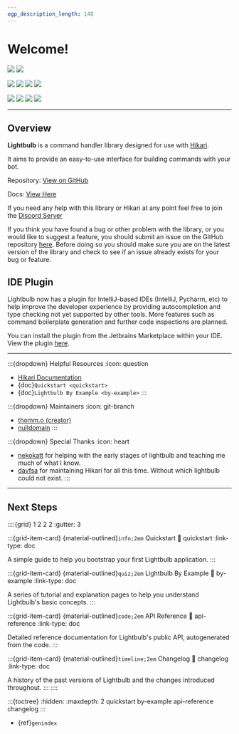 ```yaml
---
ogp_description_length: 148
---
```


# Welcome!

![](https://img.shields.io/badge/code%20style-black-black.svg?style=flat-square) ![](https://img.shields.io/badge/pyright-checked-black?style=flat-square)

![](https://img.shields.io/pypi/v/hikari-lightbulb.svg?style=flat-square) ![](https://img.shields.io/pypi/pyversions/hikari-lightbulb?style=flat-square) ![](https://img.shields.io/github/stars/tandemdude/hikari-lightbulb?style=flat-square) ![](https://img.shields.io/github/forks/tandemdude/hikari-lightbulb?style=flat-square)

![](https://img.shields.io/github/actions/workflow/status/tandemdude/hikari-lightbulb/ci.yml?branch=master&event=push&style=flat-square&logo=github) ![](https://img.shields.io/readthedocs/hikari-lightbulb?style=flat-square) ![](https://img.shields.io/badge/License-MIT-limegreen?style=flat-square) ![](https://img.shields.io/pypi/status/hikari-lightbulb?style=flat-square)

---

## Overview

**Lightbulb** is a command handler library designed for use with [Hikari](https://github.com/hikari-py/hikari).

It aims to provide an easy-to-use interface for building commands with your bot.

Repository: [View on GitHub](https://github.com/tandemdude/hikari-lightbulb)

Docs: [View Here](https://hikari-lightbulb.readthedocs.io/)

If you need any help with this library or Hikari at any point feel free to join the [Discord Server](https://discord.gg/hikari)

If you think you have found a bug or other problem with the library, or you would like to suggest a feature,
you should submit an issue on the GitHub repository [here](https://github.com/tandemdude/hikari-lightbulb/issues).
Before doing so you should make sure you are on the latest version of the library and check to see if an issue
already exists for your bug or feature.

## IDE Plugin

Lightbulb now has a plugin for IntelliJ-based IDEs (IntelliJ, Pycharm, etc) to help improve the developer experience 
by providing autocompletion and type checking not yet supported by other tools. More features such as command 
boilerplate generation and further code inspections are planned.

You can install the plugin from the Jetbrains Marketplace within your IDE. View the plugin 
[here](https://plugins.jetbrains.com/plugin/24669-hikari-lightbulb-support).

---

:::{dropdown} Helpful Resources
:icon: question
- [Hikari Documentation](https://docs.hikari-py.dev/en/latest/)
- {doc}`Quickstart <quickstart>`
- {doc}`Lightbulb By Example <by-example>`
:::

:::{dropdown} Maintainers
:icon: git-branch
- [thomm.o (creator)](https://github.com/tandemdude)
- [nulldomain](https://github.com/null-domain)
:::

:::{dropdown} Special Thanks
:icon: heart
- [nekokatt](https://gitlab.com/nekokatt) for helping with the early stages of lightbulb and teaching me much of what I know.
- [davfsa](https://github.com/davfsa) for maintaining Hikari for all this time. Without which lightbulb could not exist.
:::

---

## Next Steps

::::{grid} 1 2 2 2
:gutter: 3

:::{grid-item-card} {material-outlined}`info;2em` Quickstart
:link: quickstart
:link-type: doc

A simple guide to help you bootstrap your first Lightbulb application.
:::

:::{grid-item-card} {material-outlined}`quiz;2em` Lightbulb By Example
:link: by-example
:link-type: doc

A series of tutorial and explanation pages to help you understand Lightbulb's basic concepts.
:::

:::{grid-item-card} {material-outlined}`code;2em` API Reference
:link: api-reference
:link-type: doc

Detailed reference documentation for Lightbulb's public API, autogenerated from the code.
:::

:::{grid-item-card} {material-outlined}`timeline;2em` Changelog
:link: changelog
:link-type: doc

A history of the past versions of Lightbulb and the changes introduced throughout.
:::
::::

:::{toctree}
:hidden:
:maxdepth: 2
quickstart
by-example
api-reference
changelog
:::

* {ref}`genindex`
